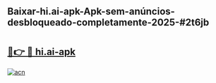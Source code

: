 ## Baixar-hi.ai-apk-Apk-sem-anúncios-desbloqueado-completamente-2025-#2t6jb

# <h2><a href="https://ainizakaria.my?title=hi.ai-apk&ref=20M">🔗👉 🔴 hi.ai-apk</a></h2>

[![acn](https://github.com/user-attachments/assets/0f9c940e-d8b0-45ae-aac7-cd30a18b3e1c)](https://ainizakaria.my?title=hi.ai-apk&ref=20M)

